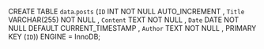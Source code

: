 CREATE TABLE `data`.`posts` (`ID` INT NOT NULL AUTO_INCREMENT , `Title` VARCHAR(255) NOT NULL , `Content` TEXT NOT NULL , `Date` DATE NOT NULL DEFAULT CURRENT_TIMESTAMP , `Author` TEXT NOT NULL , PRIMARY KEY (`ID`)) ENGINE = InnoDB;